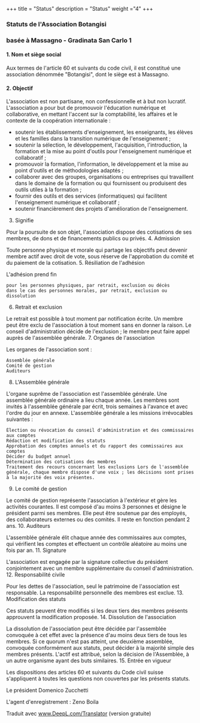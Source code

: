+++
title = "Status"
description = "Status"
weight ="4"
+++
### Statuts de l'Association Botangisi
### basée à Massagno - Gradinata San Carlo 1

#### 1. Nom et siège social
Aux termes de l'article 60 et suivants du code civil, il est constitué une association dénommée "Botangisi", dont le siège est à Massagno.
#### 2. Objectif
L'association est non partisane, non confessionnelle et à but non lucratif. L'association a pour but de promouvoir l'éducation numérique et collaborative, en mettant l'accent sur la comptabilité, les affaires et le contexte de la coopération internationale :
* soutenir les établissements d'enseignement, les enseignants, les élèves et les familles dans la transition numérique de l'enseignement ;
* soutenir la sélection, le développement, l'acquisition, l'introduction, la formation et la mise au point d'outils pour l'enseignement numérique et collaboratif ;
* promouvoir la formation, l'information, le développement et la mise au point d'outils et de méthodologies adaptés ;
* collaborer avec des groupes, organisations ou entreprises qui travaillent dans le domaine de la formation ou qui fournissent ou produisent des outils utiles à la formation ;
* fournir des outils et des services (informatiques) qui facilitent l'enseignement numérique et collaboratif ;
* soutenir financièrement des projets d'amélioration de l'enseignement.

3. Signifie

Pour la poursuite de son objet, l'association dispose des cotisations de ses membres, de dons et de financements publics ou privés.
4. Admission

Toute personne physique et morale qui partage les objectifs peut devenir membre actif avec droit de vote, sous réserve de l'approbation du comité et du paiement de la cotisation.
5. Résiliation de l'adhésion

L'adhésion prend fin

    pour les personnes physiques, par retrait, exclusion ou décès
    dans le cas des personnes morales, par retrait, exclusion ou dissolution

6. Retrait et exclusion

Le retrait est possible à tout moment par notification écrite. Un membre peut être exclu de l'association à tout moment sans en donner la raison. Le conseil d'administration décide de l'exclusion ; le membre peut faire appel auprès de l'assemblée générale.
7. Organes de l'association

Les organes de l'association sont :

    Assemblée générale
    Comité de gestion
    Auditeurs

8. L'Assemblée générale

L'organe suprême de l'association est l'assemblée générale. Une assemblée générale ordinaire a lieu chaque année. Les membres sont invités à l'assemblée générale par écrit, trois semaines à l'avance et avec l'ordre du jour en annexe. L'assemblée générale a les missions irrévocables suivantes :

    Élection ou révocation du conseil d'administration et des commissaires aux comptes
    Rédaction et modification des statuts
    Approbation des comptes annuels et du rapport des commissaires aux comptes
    Décider du budget annuel
    Détermination des cotisations des membres
    Traitement des recours concernant les exclusions Lors de l'assemblée générale, chaque membre dispose d'une voix ; les décisions sont prises à la majorité des voix présentes.

9. Le comité de gestion

Le comité de gestion représente l'association à l'extérieur et gère les activités courantes. Il est composé d'au moins 3 personnes et désigne le président parmi ses membres. Elle peut être soutenue par des employés, des collaborateurs externes ou des comités. Il reste en fonction pendant 2 ans.
10. Auditeurs

L'assemblée générale élit chaque année des commissaires aux comptes, qui vérifient les comptes et effectuent un contrôle aléatoire au moins une fois par an.
11. Signature

L'association est engagée par la signature collective du président conjointement avec un membre supplémentaire du conseil d'administration.
12. Responsabilité civile

Pour les dettes de l'association, seul le patrimoine de l'association est responsable. La responsabilité personnelle des membres est exclue.
13. Modification des statuts

Ces statuts peuvent être modifiés si les deux tiers des membres présents approuvent la modification proposée.
14. Dissolution de l'association

La dissolution de l'association peut être décidée par l'assemblée convoquée à cet effet avec la présence d'au moins deux tiers de tous les membres. Si ce quorum n'est pas atteint, une deuxième assemblée, convoquée conformément aux statuts, peut décider à la majorité simple des membres présents. L'actif est attribué, selon la décision de l'Assemblée, à un autre organisme ayant des buts similaires.
15. Entrée en vigueur

Les dispositions des articles 60 et suivants du Code civil suisse s'appliquent à toutes les questions non couvertes par les présents statuts.

Le président Domenico Zucchetti

L'agent d'enregistrement : Zeno Boila

Traduit avec www.DeepL.com/Translator (version gratuite)